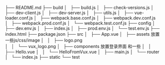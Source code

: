├── README.md
├── build
│   ├── build.js
│   ├── check-versions.js
│   ├── dev-client.js
│   ├── dev-server.js
│   ├── utils.js
│   ├── vue-loader.conf.js
│   ├── webpack.base.conf.js
│   ├── webpack.dev.conf.js
│   ├── webpack.prod.conf.js
│   └── webpack.test.conf.js
├── config
│   ├── dev.env.js
│   ├── index.js
│   ├── prod.env.js
│   └── test.env.js
├── index.html
├── package.json
├── src
│   ├── App.vue
│   ├── assets       放置一些js/css/image
│   │   ├── logo.png  
│   │   └── vux_logo.png
│   ├── components   放置登录界面 和一些
│   │   ├── Hello.vue
│   │   └── HelloFromVux.vue
│   ├── main.js
│   └── router
│       └── index.js
├── static
└── test
